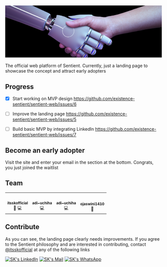![Github Web Banner](./github/assets/banner.png)

The official web platform of Sentient. Currently, just a landing page to showcase the concept and attract early adopters

## Progress 

- [x] Start working on MVP design https://github.com/existence-sentient/sentient-web/issues/6
- [ ] Improve the landing page https://github.com/existence-sentient/sentient-web/issues/5
- [ ] Build basic MVP by integrating LinkedIn https://github.com/existence-sentient/sentient-web/issues/7


## Become an early adopter

Visit the site and enter your email in the section at the bottom. Congrats, you just joined the waitlist

## Team

<!-- ALL-CONTRIBUTORS-LIST:START - Do not remove or modify this section -->
<!-- prettier-ignore-start -->
<!-- markdownlint-disable -->

<table>
  <tr>
     <td align="center">
       <a href="https://github.com/itsskofficial">
         <img src="https://avatars.githubusercontent.com/u/65887545?v=4?s=100" width="100px;" alt=""/>
         <br />
         <sub>
           <b>
             itsskofficial
           </b>
         </sub>
       </a>
       <br />
       <a title="Design">
         🎨
       </a> 
       <a title="Code">
         💻
       </a>
     </td>  
         <td align="center">
       <a href="https://github.com/abhijeetsuryawanshi12">
         <img src="https://avatars.githubusercontent.com/u/108229267?v=4" width="100px;" alt=""/>
         <br />
         <sub>
           <b>
             adi-uchiha
           </b>
         </sub>
       </a>
       <br />
       <a title="Code">
         💻
       </a>
     </td>  
     <td align="center">
       <a href="https://github.com/adi-uchiha">
         <img src="https://avatars.githubusercontent.com/u/103348863?v=4" width="100px;" alt=""/>
         <br />
         <sub>
           <b>
             adi-uchiha
           </b>
         </sub>
       </a>
       <br />
       <a title="Code">
         💻
       </a>
     </td>  
     <td align="center">
       <a href="https://github.com/ojaswini1410">
         <img src="https://avatars.githubusercontent.com/u/113436626?v=4" width="100px;" alt=""/>
         <br />
         <sub>
           <b>
             ojaswini1410
           </b>
         </sub>
       </a>
       <br />
       <a title="Design">
         🎨
       </a> 
     </td>  
  </tr>
</table>

<!-- markdownlint-restore -->
<!-- prettier-ignore-end -->
<!-- ALL-CONTRIBUTORS-LIST:END -->  


## Contribute

As you can see, the landing page clearly needs improvements. If you agree to the Sentient philosophy and are interested in contributing, contact [@itsskofficial](https://github.com/itsskofficial) at any of the following links

[![SK's LinkedIn](https://img.shields.io/badge/LinkedIn-informational?style=flat&logo=linkedin&logoColor=white&color=0D76A8)](https://www.linkedin.com/in/sarthak-karandikar-0223b7228/)
[![SK's Mail](https://img.shields.io/badge/Gmail-informational?style=flat&logo=gmail&logoColor=white&color=EA4335)](mailto:itsskofficial03@gmail.com)
[![SK's WhatsApp](https://img.shields.io/badge/WhatsApp-informational?style=flat&logo=whatsapp&logoColor=white&color=25D366)](https://wa.me/+918275017823/)
